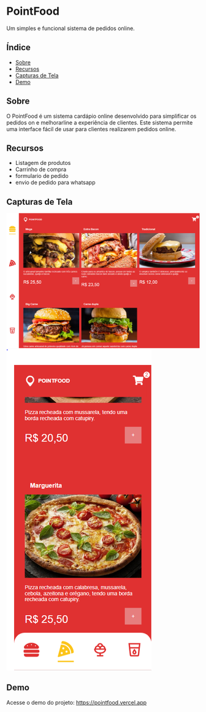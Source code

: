 # PointFood

Um simples e funcional sistema de pedidos online.

## Índice

- [Sobre](#sobre)
- [Recursos](#recursos)
- [Capturas de Tela](#capturas-de-tela)
- [Demo](#demo)

## Sobre

O PointFood é um sistema cardápio online desenvolvido para simplificar os pedidos on e melhorarline  a experiência de clientes. Este sistema permite uma interface fácil de usar para clientes realizarem pedidos online.

## Recursos

- Listagem de produtos
- Carrinho de compra
- formulario de pedido
- envio de pedido para whatsapp

## Capturas de Tela
<img src='./src/assets/Capturar.PNG'/>
<img src='./src/assets/CapturarMobile.PNG'/>


## Demo
Acesse o demo do projeto: https://pointfood.vercel.app

